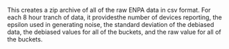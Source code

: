 This creates a zip archive of all of the raw ENPA data in csv format. For each 8 hour tranch of data, it providesthe number of devices reporting, the epsilon used in generating noise, the standard deviation of the debiased data, the debiased values for all of the buckets, and the raw value for all of the buckets. 
